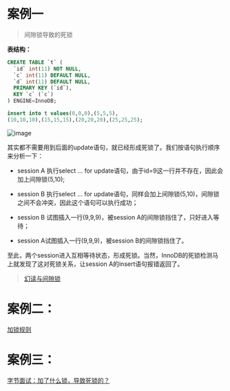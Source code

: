 

# 案例一

> 间隙锁导致的死锁

**表结构：**

```sql
CREATE TABLE `t` (
  `id` int(11) NOT NULL,
  `c` int(11) DEFAULT NULL,
  `d` int(11) DEFAULT NULL,
  PRIMARY KEY (`id`),
  KEY `c` (`c`)
) ENGINE=InnoDB;

insert into t values(0,0,0),(5,5,5),
(10,10,10),(15,15,15),(20,20,20),(25,25,25);
```

![image](https://github.com/ProgrammerGoGo/document/assets/98639494/935b397b-124e-4b21-8bb8-6a60273259e4)

其实都不需要用到后面的update语句，就已经形成死锁了。我们按语句执行顺序来分析一下：

* session A 执行select ... for update语句，由于id=9这一行并不存在，因此会加上间隙锁(5,10);

* session B 执行select ... for update语句，同样会加上间隙锁(5,10)，间隙锁之间不会冲突，因此这个语句可以执行成功；

* session B 试图插入一行(9,9,9)，被session A的间隙锁挡住了，只好进入等待；

* session A试图插入一行(9,9,9)，被session B的间隙锁挡住了。

至此，两个session进入互相等待状态，形成死锁。当然，InnoDB的死锁检测马上就发现了这对死锁关系，让session A的insert语句报错返回了。


> [幻读与间隙锁](https://github.com/ProgrammerGoGo/document/blob/main/MySQL/MySQL%E4%B8%AD%E7%9A%84%E5%B9%BB%E8%AF%BB%E6%98%AF%E4%BB%80%E4%B9%88%EF%BC%9F.md)

# 案例二：

[加锁规则](https://github.com/ProgrammerGoGo/document/blob/main/MySQL/MySQL%E7%9A%84%E5%8A%A0%E9%94%81%E8%A7%84%E5%88%99.md)

# 案例三：

[字节面试：加了什么锁，导致死锁的？](https://xiaolincoding.com/mysql/lock/show_lock.html#time-4-%E9%98%B6%E6%AE%B5%E5%8A%A0%E9%94%81%E5%88%86%E6%9E%90)
